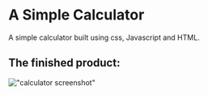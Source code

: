 # A Simple Calculator

A simple calculator built using css, Javascript and HTML.

## The finished product:

!["calculator screenshot"](https://github.com/cascobie/calculator/blob/master/Screen%20Shot%202021-08-12%20at%201.46.06%20PM.png)
